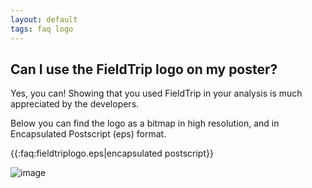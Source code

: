 ```yaml
---
layout: default
tags: faq logo
---
```


## Can I use the FieldTrip logo on my poster?

Yes, you can! Showing that you used FieldTrip in your analysis is much appreciated by the developers.

Below you can find the logo as a bitmap in high resolution, and in Encapsulated Postscript (eps) format.

{{:faq:fieldtriplogo.eps|encapsulated postscript}}

![image](/media/faq/fieldtriplogo.png)
